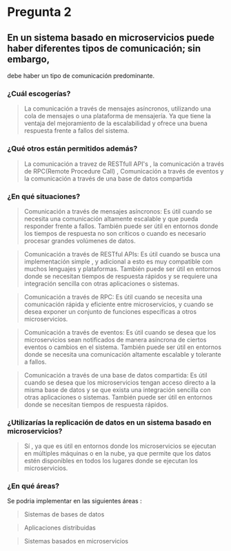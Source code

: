 # Pregunta 2

## En un sistema basado en microservicios puede haber diferentes tipos de comunicación; sin embargo,
debe haber un tipo de comunicación predominante.
### ¿Cuál escogerías?

> La comunicación a través de mensajes asíncronos, utilizando una cola de mensajes o una plataforma de mensajería. Ya que tiene la ventaja del mejoramiento de la escalabilidad y ofrece una buena respuesta frente a fallos del sistema.

### ¿Qué otros están permitidos además?

> La comunicación a travez de RESTfull API's , la comunicación a través de RPC(Remote Procedure Call) , Comunicación a través de eventos y la comunicación a través de una base de datos compartida
### ¿En qué situaciones?

> Comunicación a través de mensajes asíncronos: Es útil cuando se necesita una comunicación altamente escalable y que pueda responder frente a fallos. También puede ser útil en entornos donde los tiempos de respuesta no son críticos o cuando es necesario procesar grandes volúmenes de datos.

> Comunicación a través de RESTful APIs: Es útil cuando se busca una implementación simple , y adicional a esto es muy compatible con muchos lenguajes y plataformas. También puede ser útil en entornos donde se necesitan tiempos de respuesta rápidos y se requiere una integración sencilla con otras aplicaciones o sistemas.

> Comunicación a través de RPC: Es útil cuando se necesita una comunicación rápida y eficiente entre microservicios, y cuando se desea exponer un conjunto de funciones específicas a otros microservicios.

> Comunicación a través de eventos: Es útil cuando se desea que los microservicios sean notificados de manera asíncrona de ciertos eventos o cambios en el sistema. También puede ser útil en entornos donde se necesita una comunicación altamente escalable y tolerante a fallos.

> Comunicación a través de una base de datos compartida: Es útil cuando se desea que los microservicios tengan acceso directo a la misma base de datos y se que exista una integración sencilla con otras aplicaciones o sistemas. También puede ser útil en entornos donde se necesitan tiempos de respuesta rápidos.


### ¿Utilizarías la replicación de datos en un sistema basado en microservicios?

> Sí , ya que es útil en entornos donde los microservicios se ejecutan en múltiples máquinas o en la nube, ya que permite que los datos estén disponibles en todos los lugares donde se ejecutan los microservicios.

### ¿En qué áreas?

Se podria implementar en las siguientes áreas :

> Sistemas de bases de datos

> Aplicaciones distribuidas

> Sistemas basados en microservicios





